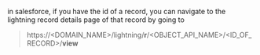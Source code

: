 in salesforce, if you have the id of a record, you can navigate to the lightning record details page of that record by going to

> https://<DOMAIN_NAME>/lightning/**r**/<OBJECT_API_NAME>/<ID_OF_RECORD>/**view**
